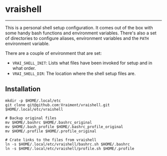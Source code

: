 # vraishell
-----------

This is a personal shell setup configuration. It comes out of the box with some handy bash functions and environment variables. There's also a set of directories to configure aliases, environment variables and the `PATH` environment variable.

There are a couple of environment that are set:

- `VRAI_SHELL_INIT`: Lists what files have been invoked for setup and in what order.
- `VRAI_SHELL_DIR`: The location where the shell setup files are.

## Installation

```shell
mkdir -p $HOME/.local/etc
git clone git@github.com:Vraiment/vraishell.git $HOME/.local/etc/vraishell

# Backup original files
mv $HOME/.bashrc $HOME/.bashrc_original
mv $HOME/.bash_profile $HOME/.bashrc_profile_original
mv $HOME/.profile $HOME/.profile_original

# Crate links to the files from vraishell
ln -s $HOME/.local/etc/vraishell/bashrc.sh $HOME/.bashrc
ln -s $HOME/.local/etc/vraishell/profile.sh $HOME/.profile
```
